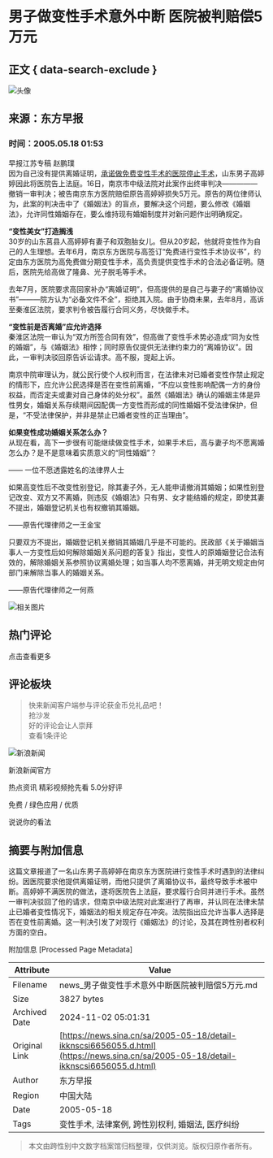 # 男子做变性手术意外中断 医院被判赔偿5万元

## 正文 { data-search-exclude }


![头像](//n.sinaimg.cn/default/622af858/20181010/default_avatar.jpg)

## 来源：东方早报
### 时间：2005.05.18 01:53

早报江苏专稿 赵鹏璞  
因为自己没有提供离婚证明，[承诺做免费变性手术的医院停止手术](http://news.sina.com.cn/s/2004-08-25/00414126868.shtml)，山东男子高婷婷因此将医院告上法庭。16日，南京市中级法院对此案作出终审判决—————撤销一审判决；被告南京东方医院赔偿原告高婷婷损失5万元。原告的两位律师认为，此案的判决击中了《婚姻法》的盲点，要解决这个问题，要么修改《婚姻法》，允许同性婚姻存在，要么维持现有婚姻制度并对新问题作出明确规定。

**“变性美女”打造搁浅**  
30岁的山东莒县人高婷婷有妻子和双胞胎女儿。但从20岁起，他就将变性作为自己的人生理想。去年6月，南京东方医院与高签订“免费进行变性手术协议书”，约定由东方医院为高免费做分期变性手术，高负责提供变性手术的合法必备证明。随后，医院先给高做了隆鼻、光子脱毛等手术。

去年7月，医院要求高回家补办“离婚证明”，但高提供的是自己与妻子的“离婚协议书”———院方认为“必备文件不全”，拒绝其入院。由于协商未果，去年8月，高诉至秦淮区法院，要求判令被告履行合同义务，尽快做手术。

**“变性前是否离婚”应允许选择**  
秦淮区法院一审认为“双方所签合同有效”，但高做了变性手术势必造成“同为女性的婚姻”，与《婚姻法》相悖；同时原告仅提供无法律约束力的“离婚协议”。因此，一审判决驳回原告诉讼请求。高不服，提起上诉。

南京中院审理认为，就公民行使个人权利而言，在法律未对已婚者变性作禁止规定的情形下，应允许公民选择是否在变性前离婚，“不应以变性影响配偶一方的身份权益，而否定夫或妻对自己身体的处分权”。虽然《婚姻法》确认的婚姻主体是异性男女，婚姻关系存续期间因配偶一方变性而形成的同性婚姻不受法律保护，但是，“不受法律保护，并非是禁止已婚者变性的正当理由”。

**如果变性成功婚姻关系怎么办？**  
从现在看，高下一步很有可能继续做变性手术，如果手术后，高与妻子均不愿离婚怎么办？是不是意味着实质意义的“同性婚姻”？

—— 一位不愿透露姓名的法律界人士

如果高变性后不改变性别登记，除其妻子外，无人能申请撤消其婚姻；如果性别登记改变、双方又不离婚，则违反《婚姻法》只有男、女才能结婚的规定，即使其妻不提出，婚姻登记机关也有权撤销其婚姻。

——原告代理律师之一王金宝

只要双方不提出，婚姻登记机关撤销其婚姻几乎是不可能的。民政部《关于婚姻当事人一方变性后如何解除婚姻关系问题的答复》指出，变性人的原婚姻登记合法有效的，解除婚姻关系参照协议离婚处理；如当事人均不愿离婚，并无明文规定由何部门来解除当事人的婚姻关系。

——原告代理律师之一何燕

![相关图片](//n.sinaimg.cn/default/2fb77759/20151125/320X320.png)

## 热门评论
点击查看更多

## 评论板块
> 快来新闻客户端参与评论获金币兑礼品吧！  
> 抢沙发  
> 好的评论会让人崇拜  
> 查看1条评论

![新浪新闻](https://n.sinaimg.cn/default/80905340/20200331/sinalogo.png)

新浪新闻官方

热点资讯 精彩视频抢先看 5.0分好评

免费 / 绿色应用 / 优质

说说你的看法

## 摘要与附加信息

<!-- tcd_abstract -->
这篇文章报道了一名山东男子高婷婷在南京东方医院进行变性手术时遇到的法律纠纷。因医院要求他提供离婚证明，而他只提供了离婚协议书，最终导致手术被中断。高婷婷不满医院的做法，遂将医院告上法庭，要求履行合同并进行手术。虽然一审判决驳回了他的请求，但南京中级法院对此案进行了再审，并认同在法律未禁止已婚者变性情况下，婚姻法的相关规定存在冲突。法院指出应允许当事人选择是否在变性前离婚。这一判决引发了对现行《婚姻法》的讨论，及其在跨性别者权利方面的空白。
<!-- tcd_abstract_end -->

附加信息 [Processed Page Metadata]

| Attribute       | Value                                  |
|-----------------|----------------------------------------|
| Filename        | news_男子做变性手术意外中断医院被判赔偿5万元.md                             |
| Size            | 3827 bytes                           |
| Archived Date   | 2024-11-02 05:01:31                             |
| Original Link   | [https://news.sina.cn/sa/2005-05-18/detail-ikknscsi6656055.d.html](https://news.sina.cn/sa/2005-05-18/detail-ikknscsi6656055.d.html)                       |
| Author          | 东方早报                               |
| Region          | 中国大陆                               |
| Date            | 2005-05-18                                 |
| Tags            | 变性手术, 法律案例, 跨性别权利, 婚姻法, 医疗纠纷                                 |
>
> 本文由跨性别中文数字档案馆归档整理，仅供浏览。版权归原作者所有。
>